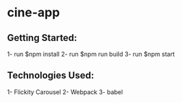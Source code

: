 # cine-app

Getting Started:
---------------
1- run $npm install 
2- run $npm run build 
3- run $npm start


Technologies Used:
-----------------
1- Flickity Carousel
2- Webpack
3- babel
